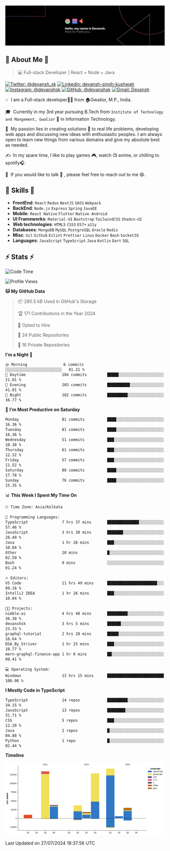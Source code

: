 ![Banner](./Devansh%20Singh%20Banner.png)

## 👋 About Me 👋

> 💻 Full-stack Developer | React + Node + Java

[![Twitter: @devansh_sk](https://img.shields.io/twitter/follow/devansh_sk?style=social)](https://twitter.com/devansh_sk)
[![Linkedin: devansh-singh-kushwah](https://img.shields.io/badge/-Devansh%20Singh%20Kushwah-blue?style=flat-square&logo=Linkedin&logoColor=white&link=https://www.linkedin.com/in/devanshsk/)](https://www.linkedin.com/in/devanshsk/)
[![Instagram: @devanshsk](https://img.shields.io/badge/-devanshsk-E4405F?style=flat-square&logo=instagram&logoColor=white)](https://instagram.com/devanshsk)
[![GitHub: @devanshsk](https://img.shields.io/github/followers/devanshsk?label=follow&style=social)](https://github.com/devanshsk)
[![Gmail: Devansh](https://img.shields.io/badge/Gmail-D14836?style=flat-square&logo=gmail&logoColor=white)](mailto:work.devanshsk@gmail.com)

💡 &nbsp;I am a Full-stack developer🧑‍💻 from 🏠Gwalior, M.P., India.

🎓 &nbsp;Currently in my 3rd year pursuing B.Tech from `Institute of Technology and Mangement, Gwalior` 🏫 in Information Technology.

🌱 &nbsp;My passion lies in creating solutions 🚩 to real life problems, developing web apps and discussing new ideas with enthusiastic peoples.
I am always open to learn new things from various domains and give my absolute best as needed.

✍️ &nbsp;In my spare time, I like to play games 🎮, watch 📺 anime, or chilling to spotify🎧.

💬 &nbsp;If you would like to talk 👋 , please feel free to reach out to me 😄.

##  🎉 Skills  🎉
- **FrontEnd**: `React` `Redux` `NextJS` `SASS` `Webpack`
- **BackEnd**: `Node.js` `Express` `Spring` `JavaEE`
- **Mobile**: `React Native` `Flutter` `Native Android`
- **UI Frameworks**: `Material-UI` `Bootstrap` `TailwindCSS` `Shadcn-UI`
- **Web technologies**: `HTML5` `CSS3` `ES7+` `a11y`
- **Databases**: `MongoDB` `MySQL` `PostgreSQL` `Oracle` `Redis`
- **Misc**: `Git` `Github` `Eslint` `Prettier` `Linux` `Docker` `Bash` `SocketIO`
- **Languages**: `JavaScript` `TypeScript` `Java` `Kotlin` `Dart` `SQL`

## ⚡ Stats ⚡
<!--START_SECTION:waka-->
![Code Time](http://img.shields.io/badge/Code%20Time-184%20hrs%2035%20mins-blue)

![Profile Views](http://img.shields.io/badge/Profile%20Views-15-blue)

**🐱 My GitHub Data** 

> 📦 280.5 kB Used in GitHub's Storage 
 > 
> 🏆 171 Contributions in the Year 2024
 > 
> 💼 Opted to Hire
 > 
> 📜 24 Public Repositories 
 > 
> 🔑 16 Private Repositories 
 > 
**I'm a Night 🦉** 

```text
🌞 Morning                6 commits           ░░░░░░░░░░░░░░░░░░░░░░░░░   01.21 % 
🌆 Daytime                104 commits         █████░░░░░░░░░░░░░░░░░░░░   21.01 % 
🌃 Evening                203 commits         ██████████░░░░░░░░░░░░░░░   41.01 % 
🌙 Night                  182 commits         █████████░░░░░░░░░░░░░░░░   36.77 % 
```
📅 **I'm Most Productive on Saturday** 

```text
Monday                   81 commits          ████░░░░░░░░░░░░░░░░░░░░░   16.36 % 
Tuesday                  81 commits          ████░░░░░░░░░░░░░░░░░░░░░   16.36 % 
Wednesday                51 commits          ███░░░░░░░░░░░░░░░░░░░░░░   10.30 % 
Thursday                 61 commits          ███░░░░░░░░░░░░░░░░░░░░░░   12.32 % 
Friday                   57 commits          ███░░░░░░░░░░░░░░░░░░░░░░   11.52 % 
Saturday                 88 commits          ████░░░░░░░░░░░░░░░░░░░░░   17.78 % 
Sunday                   76 commits          ████░░░░░░░░░░░░░░░░░░░░░   15.35 % 
```


📊 **This Week I Spent My Time On** 

```text
🕑︎ Time Zone: Asia/Kolkata

💬 Programming Languages: 
TypeScript               7 hrs 37 mins       ██████████████░░░░░░░░░░░   57.46 % 
JavaScript               3 hrs 30 mins       ███████░░░░░░░░░░░░░░░░░░   26.49 % 
Java                     1 hr 26 mins        ███░░░░░░░░░░░░░░░░░░░░░░   10.84 % 
Other                    20 mins             █░░░░░░░░░░░░░░░░░░░░░░░░   02.59 % 
Bash                     9 mins              ░░░░░░░░░░░░░░░░░░░░░░░░░   01.24 % 

🔥 Editors: 
VS Code                  11 hrs 49 mins      ██████████████████████░░░   89.16 % 
IntelliJ IDEA            1 hr 26 mins        ███░░░░░░░░░░░░░░░░░░░░░░   10.84 % 

🐱‍💻 Projects: 
nimble-ai                4 hrs 48 mins       █████████░░░░░░░░░░░░░░░░   36.30 % 
devanshsk                3 hrs 5 mins        ██████░░░░░░░░░░░░░░░░░░░   23.33 % 
graphql-tutorial         2 hrs 28 mins       █████░░░░░░░░░░░░░░░░░░░░   18.64 % 
DSA_By_Striver           1 hr 25 mins        ███░░░░░░░░░░░░░░░░░░░░░░   10.77 % 
mern-graphql-finance-app 1 hr 6 mins         ██░░░░░░░░░░░░░░░░░░░░░░░   08.41 % 

💻 Operating System: 
Windows                  13 hrs 15 mins      █████████████████████████   100.00 % 
```

**I Mostly Code in TypeScript** 

```text
TypeScript               14 repos            █████████░░░░░░░░░░░░░░░░   34.15 % 
JavaScript               13 repos            ████████░░░░░░░░░░░░░░░░░   31.71 % 
CSS                      5 repos             ███░░░░░░░░░░░░░░░░░░░░░░   12.20 % 
Java                     2 repos             █░░░░░░░░░░░░░░░░░░░░░░░░   04.88 % 
Python                   1 repo              █░░░░░░░░░░░░░░░░░░░░░░░░   02.44 % 
```



**Timeline**

![Lines of Code chart](https://raw.githubusercontent.com/DevanshSK/DevanshSK/main/assets/bar_graph.png)


 Last Updated on 27/07/2024 18:37:56 UTC
<!--END_SECTION:waka-->
